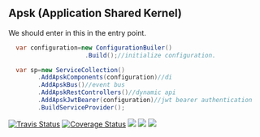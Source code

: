 ## Apsk (Application Shared Kernel)

We should enter in this in the entry point.
``` csharp
  var configuration=new ConfigurationBuiler()
                     .Build();//initialize configuration.

  var sp=new ServiceCollection()
        .AddApskComponents(configuration)//di
        .AddApskBus()//event bus
        .AddApskRestControllers()//dynamic api
        .AddApskJwtBearer(configuration)//jwt bearer authentication
        .BuildServiceProvider();
```
[![Travis Status](https://secure.travis-ci.org/gainorloss/Apsk.png)](https://travis-ci.org/gainorloss/Apsk)
[![Coverage Status](https://coveralls.io/repos/github/gainorloss/Apsk/badge.svg?branch=master)](https://coveralls.io/github/gainorloss/Apsk?branch=master)
![](https://github.com/gainorloss/Apsk/workflows/build/badge.svg)
![](https://github.com/gainorloss/Apsk/workflows/publish/badge.svg)
![](https://github.com/gainorloss/Apsk/workflows/test/badge.svg)
   
